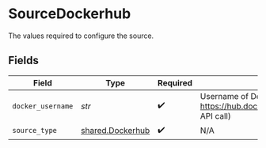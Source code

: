 # SourceDockerhub

The values required to configure the source.


## Fields

| Field                                                                                                        | Type                                                                                                         | Required                                                                                                     | Description                                                                                                  | Example                                                                                                      |
| ------------------------------------------------------------------------------------------------------------ | ------------------------------------------------------------------------------------------------------------ | ------------------------------------------------------------------------------------------------------------ | ------------------------------------------------------------------------------------------------------------ | ------------------------------------------------------------------------------------------------------------ |
| `docker_username`                                                                                            | *str*                                                                                                        | :heavy_check_mark:                                                                                           | Username of DockerHub person or organization (for https://hub.docker.com/v2/repositories/USERNAME/ API call) | airbyte                                                                                                      |
| `source_type`                                                                                                | [shared.Dockerhub](../../models/shared/dockerhub.md)                                                         | :heavy_check_mark:                                                                                           | N/A                                                                                                          |                                                                                                              |